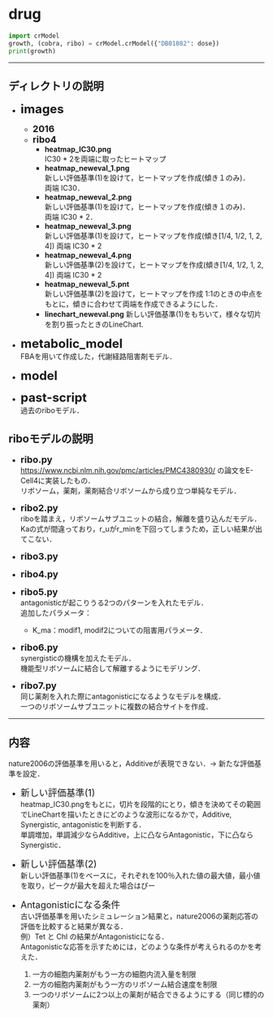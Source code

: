 # drug

```python
import crModel
growth, (cobra, ribo) = crModel.crModel({"DB01082": dose})
print(growth)
```

---
## ディレクトリの説明
- <font size="5px">**images**</font>  
  - <font size="4px">**2016**</font>  
  - <font size="4px">**ribo4**</font>
    - **heatmap_IC30.png**  
      IC30 * 2を両端に取ったヒートマップ
    - **heatmap_neweval_1.png**  
      新しい評価基準(1)を設けて，ヒートマップを作成(傾き１のみ)．  
      両端 IC30．
    - **heatmap_neweval_2.png**  
      新しい評価基準(1)を設けて，ヒートマップを作成(傾き１のみ)．  
      両端 IC30 * 2．
    - **heatmap_neweval_3.png**  
      新しい評価基準(1)を設けて，ヒートマップを作成(傾き[1/4, 1/2, 1, 2, 4])
      両端 IC30 * 2
    - **heatmap_neweval_4.png**  
      新しい評価基準(2)を設けて，ヒートマップを作成(傾き[1/4, 1/2, 1, 2, 4])
      両端 IC30 * 2
    - **heatmap_neweval_5.pnt**  
      新しい評価基準(2)を設けて，ヒートマップを作成
      1:1のときの中点をもとに，傾きに合わせて両端を作成できるようにした．
    - **linechart_neweval.png**
      新しい評価基準(1)をもちいて，様々な切片を割り振ったときのLineChart.

- <font size="5px">**metabolic_model**</font>  
  FBAを用いて作成した，代謝経路阻害剤モデル．

- <font size="5px">**model**</font>

- <font size="5px">**past-script**</font>  
  過去のriboモデル．

## riboモデルの説明  
- <font size="4px">**ribo.py**</font>  
  https://www.ncbi.nlm.nih.gov/pmc/articles/PMC4380930/ の論文をE-Cell4に実装したもの．  
  リボソーム，薬剤，薬剤結合リボソームから成り立つ単純なモデル．  

- <font size="4px">**ribo2.py**</font>  
  riboを踏まえ，リボソームサブユニットの結合，解離を盛り込んだモデル．  
  Kaの式が間違っており，r_uがr_minを下回ってしまうため，正しい結果が出てこない．  

- <font size="4px">**ribo3.py**</font>  


- <font size="4px">**ribo4.py**</font>  

- <font size="4px">**ribo5.py**</font>  
  antagonisticが起こりうる2つのパターンを入れたモデル．  
  追加したパラメータ：
  * K_ma：modif1, modif2についての阻害用パラメータ．  

- <font size="4px">**ribo6.py**</font>  
  synergisticの機構を加えたモデル．  
  機能型リボソームに結合して解離するようにモデリング．  

- <font size="4px">**ribo7.py**</font>  
  同じ薬剤を入れた際にantagonisticになるようなモデルを構成．  
  一つのリボソームサブユニットに複数の結合サイトを作成．  

---
## 内容
nature2006の評価基準を用いると，Additiveが表現できない．→ 新たな評価基準を設定．  
- <font size="4px">新しい評価基準(1)</font>  
  heatmap_IC30.pngをもとに，切片を段階的にとり，傾きを決めてその範囲でLineChartを描いたときにどのような波形になるかで，Additive, Synergistic, antagonisticを判断する．  
  単調増加，単調減少ならAdditive，上に凸ならAntagonistic，下に凸ならSynergistic．  

- <font size="4px">新しい評価基準(2)</font>  
  新しい評価基準(1)をベースに，それぞれを100％入れた値の最大値，最小値を取り，ピークが最大を超えた場合はぴー  

- <font size="4px">Antagonisticになる条件</font>  
  古い評価基準を用いたシミュレーション結果と，nature2006の薬剤応答の評価を比較すると結果が異なる．  
  例）Tet と Chl の結果がAntagonisticになる．  
  Antagonisticな応答を示すためには，どのような条件が考えられるのかを考えた．
  1. 一方の細胞内薬剤がもう一方の細胞内流入量を制限  
  2. 一方の細胞内薬剤がもう一方のリボソーム結合速度を制限  
  3. 一つのリボソームに2つ以上の薬剤が結合できるようにする（同じ標的の薬剤）  
